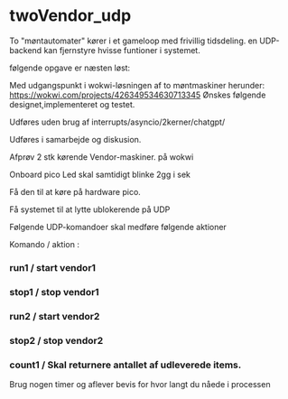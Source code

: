 ﻿# twoVendor_udp
To "møntautomater" kører i et gameloop med frivillig tidsdeling.
en UDP-backend kan fjernstyre hvisse funtioner i systemet.

følgende opgave er næsten løst:

Med udgangspunkt i wokwi-løsningen af to møntmaskiner herunder:
https://wokwi.com/projects/426349534630713345
Ønskes følgende designet,implementeret og testet.

Udføres uden brug af interrupts/asyncio/2kerner/chatgpt/

Udføres i samarbejde og diskusion.


Afprøv 2 stk kørende Vendor-maskiner. på wokwi

Onboard pico Led skal samtidigt blinke  2gg i sek

Få den til at køre på hardware pico.

Få systemet til at lytte ublokerende på UDP

Følgende UDP-komandoer skal medføre følgende aktioner

Komando	/ aktion :
### run1	/ start vendor1
### stop1	/ stop vendor1
### run2	/ start vendor2
### stop2	/ stop vendor2
### count1 / Skal returnere antallet af udleverede items.

 

Brug nogen timer og aflever bevis for hvor langt du nåede i processen
